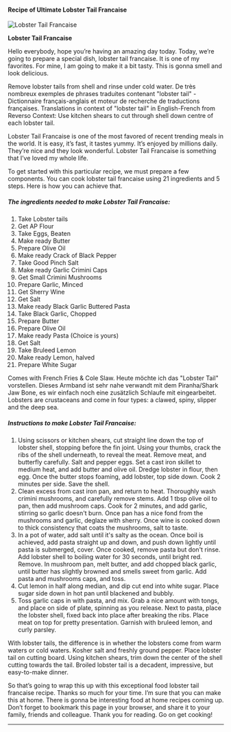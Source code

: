             

#### Recipe of Ultimate Lobster Tail Francaise

![Lobster Tail Francaise](https://img-global.cpcdn.com/recipes/9b3456cba6a46b4a/751x532cq70/lobster-tail-francaise-recipe-main-photo.jpg)

**Lobster Tail Francaise**

Hello everybody, hope you’re having an amazing day today. Today, we’re going to prepare a special dish, lobster tail francaise. It is one of my favorites. For mine, I am going to make it a bit tasty. This is gonna smell and look delicious.

Remove lobster tails from shell and rinse under cold water. De très nombreux exemples de phrases traduites contenant "lobster tail" - Dictionnaire français-anglais et moteur de recherche de traductions françaises. Translations in context of "lobster tail" in English-French from Reverso Context: Use kitchen shears to cut through shell down centre of each lobster tail.

Lobster Tail Francaise is one of the most favored of recent trending meals in the world. It is easy, it’s fast, it tastes yummy. It’s enjoyed by millions daily. They’re nice and they look wonderful. Lobster Tail Francaise is something that I’ve loved my whole life.

To get started with this particular recipe, we must prepare a few components. You can cook lobster tail francaise using 21 ingredients and 5 steps. Here is how you can achieve that.

##### The ingredients needed to make Lobster Tail Francaise:

1.  Take Lobster tails
2.  Get AP Flour
3.  Take Eggs, Beaten
4.  Make ready Butter
5.  Prepare Olive Oil
6.  Make ready Crack of Black Pepper
7.  Take Good Pinch Salt
8.  Make ready Garlic Crimini Caps
9.  Get Small Crimini Mushrooms
10.  Prepare Garlic, Minced
11.  Get Sherry Wine
12.  Get Salt
13.  Make ready Black Garlic Buttered Pasta
14.  Take Black Garlic, Chopped
15.  Prepare Butter
16.  Prepare Olive Oil
17.  Make ready Pasta (Choice is yours)
18.  Get Salt
19.  Take Bruleed Lemon
20.  Make ready Lemon, halved
21.  Prepare White Sugar

Comes with French Fries & Cole Slaw. Heute möchte ich das "Lobster Tail" vorstellen. Dieses Armband ist sehr nahe verwandt mit dem Piranha/Shark Jaw Bone, es wir einfach noch eine zusätzlich Schlaufe mit eingearbeitet. Lobsters are crustaceans and come in four types: a clawed, spiny, slipper and the deep sea.

##### Instructions to make Lobster Tail Francaise:

1.  Using scissors or kitchen shears, cut straight line down the top of lobster shell, stopping before the fin joint. Using your thumbs, crack the ribs of the shell underneath, to reveal the meat. Remove meat, and butterfly carefully. Salt and pepper eggs. Set a cast iron skillet to medium heat, and add butter and olive oil. Dredge lobster in flour, then egg. Once the butter stops foaming, add lobster, top side down. Cook 2 minutes per side. Save the shell.
2.  Clean excess from cast iron pan, and return to heat. Thoroughly wash crimini mushrooms, and carefully remove stems. Add 1 tbsp olive oil to pan, then add mushroom caps. Cook for 2 minutes, and add garlic, stirring so garlic doesn't burn. Once pan has a nice fond from the mushrooms and garlic, deglaze with sherry. Once wine is cooked down to thick consistency that coats the mushrooms, salt to taste.
3.  In a pot of water, add salt until it's salty as the ocean. Once boil is achieved, add pasta straight up and down, and push down lightly until pasta is submerged, cover. Once cooked, remove pasta but don't rinse. Add lobster shell to boiling water for 30 seconds, until bright red. Remove. In mushroom pan, melt butter, and add chopped black garlic, until butter has slightly browned and smells sweet from garlic. Add pasta and mushrooms caps, and toss.
4.  Cut lemon in half along median, and dip cut end into white sugar. Place sugar side down in hot pan until blackened and bubbly.
5.  Toss garlic caps in with pasta, and mix. Grab a nice amount with tongs, and place on side of plate, spinning as you release. Next to pasta, place the lobster shell, fixed back into place after breaking the ribs. Place meat on top for pretty presentation. Garnish with bruleed lemon, and curly parsley.

With lobster tails, the difference is in whether the lobsters come from warm waters or cold waters. Kosher salt and freshly ground pepper. Place lobster tail on cutting board. Using kitchen shears, trim down the center of the shell cutting towards the tail. Broiled lobster tail is a decadent, impressive, but easy-to-make dinner.

So that’s going to wrap this up with this exceptional food lobster tail francaise recipe. Thanks so much for your time. I’m sure that you can make this at home. There is gonna be interesting food at home recipes coming up. Don’t forget to bookmark this page in your browser, and share it to your family, friends and colleague. Thank you for reading. Go on get cooking!

* * *